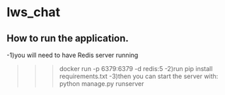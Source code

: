 # lws_chat
## How to run the application.
-1)you will need to have Redis server running
>>>docker run -p 6379:6379 -d redis:5
-2)run pip install requirements.txt
-3)then you can start the server with:
>>>python manage.py runserver
